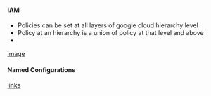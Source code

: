 #### IAM

- Policies can be set at all layers of google cloud hierarchy level
- Policy at an hierarchy is a union of policy at that level and above 
- 


[image](/resources/cloud-hierarchy.svg)




#### Named Configurations
[links](https://stackoverflow.com/questions/44820119/how-to-use-multiple-service-accounts-with-gcloud)


